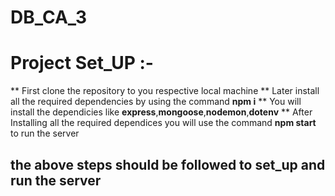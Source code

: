 # DB_CA_3

# Project Set_UP :- 

** First clone the repository to you respective local machine
** Later install all the required dependencies by using the command **npm i**
** You will install the dependicies like **express**,**mongoose**,**nodemon**,**dotenv**
** After Installing all the required dependices you will use the command **npm start** to run the server

## the above steps should be followed to set_up  and run the server 